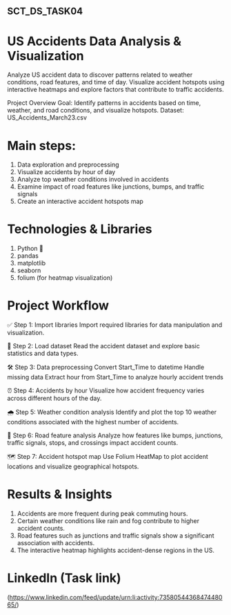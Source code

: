 ## SCT_DS_TASK04

# US Accidents Data Analysis & Visualization
Analyze US accident data to discover patterns related to weather conditions, road features, and time of day.
Visualize accident hotspots using interactive heatmaps and explore factors that contribute to traffic accidents.

 Project Overview
Goal: Identify patterns in accidents based on time, weather, and road conditions, and visualize hotspots.
Dataset: US_Accidents_March23.csv

# Main steps:
1) Data exploration and preprocessing
2) Visualize accidents by hour of day
3) Analyze top weather conditions involved in accidents
4) Examine impact of road features like junctions, bumps, and traffic signals
5) Create an interactive accident hotspots map

# Technologies & Libraries
1) Python 🐍
2) pandas
3) matplotlib
4) seaborn
5) folium (for heatmap visualization)

# Project Workflow
✅ Step 1: Import libraries
Import required libraries for data manipulation and visualization.

📂 Step 2: Load dataset
Read the accident dataset and explore basic statistics and data types.

🛠 Step 3: Data preprocessing
Convert Start_Time to datetime
Handle missing data
Extract hour from Start_Time to analyze hourly accident trends

⏰ Step 4: Accidents by hour
Visualize how accident frequency varies across different hours of the day.

🌧 Step 5: Weather condition analysis
Identify and plot the top 10 weather conditions associated with the highest number of accidents.

🚦 Step 6: Road feature analysis
Analyze how features like bumps, junctions, traffic signals, stops, and crossings impact accident counts.

🗺 Step 7: Accident hotspot map
Use Folium HeatMap to plot accident locations and visualize geographical hotspots.

# Results & Insights
1) Accidents are more frequent during peak commuting hours.
2) Certain weather conditions like rain and fog contribute to higher accident counts.
3) Road features such as junctions and traffic signals show a significant association with accidents.
4) The interactive heatmap highlights accident-dense regions in the US.

# LinkedIn (Task link)
(https://www.linkedin.com/feed/update/urn:li:activity:7358054436847448065/)





